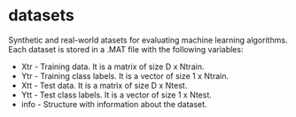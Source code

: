 # datasets
Synthetic and real-world atasets for evaluating machine learning algorithms. Each dataset is stored in a .MAT file with the following variables:
* Xtr - Training data. It is a matrix of size D x Ntrain.
* Ytr - Training class labels. It is a vector of size 1 x Ntrain.
* Xtt - Test data. It is a matrix of size D x Ntest.
* Ytt - Test class labels. It is a vector of size 1 x Ntest.
* info - Structure with information about the dataset.
